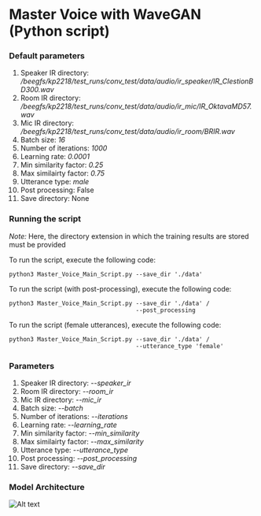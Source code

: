 # Master Voice with WaveGAN (Python script)

### Default parameters
1. Speaker IR directory: _/beegfs/kp2218/test_runs/conv_test/data/audio/ir_speaker/IR_ClestionBD300.wav_
2. Room IR directory: _/beegfs/kp2218/test_runs/conv_test/data/audio/ir_mic/IR_OktavaMD57.wav_
3. Mic IR directory: _/beegfs/kp2218/test_runs/conv_test/data/audio/ir_room/BRIR.wav_
4. Batch size: _16_
5. Number of iterations: _1000_
6. Learning rate: _0.0001_
7. Min similarity factor: _0.25_
8. Max similairty factor: _0.75_
9. Utterance type: _male_
10. Post processing: False
11. Save directory: None

### Running the script
_Note:_ Here, the directory extension in which the training results are stored must be provided

To run the script, execute the following code:
```
python3 Master_Voice_Main_Script.py --save_dir './data'
```

To run the script (with post-processing), execute the following code:
```
python3 Master_Voice_Main_Script.py --save_dir './data' /
                                    --post_processing
```

To run the script (female utterances), execute the following code:
```
python3 Master_Voice_Main_Script.py --save_dir './data' /
                                    --utterance_type 'female'
```

### Parameters
1. Speaker IR directory: _--speaker_ir_
2. Room IR directory: _--room_ir_
3. Mic IR directory: _--mic_ir_
4. Batch size: _--batch_
5. Number of iterations: _--iterations_
6. Learning rate: _--learning_rate_
7. Min similarity factor: _--min_similarity_
8. Max similairty factor: _--max_similarity_
9. Utterance type: _--utterance_type_
10. Post processing: _--post_processing_
11. Save directory: _--save_dir_

### Model Architecture
![Alt text](https://github.com/mirkomarras/mastervoices/blob/master/Master_Voice_with_WaveGAN/model.png?raw=true "Model Summary")
